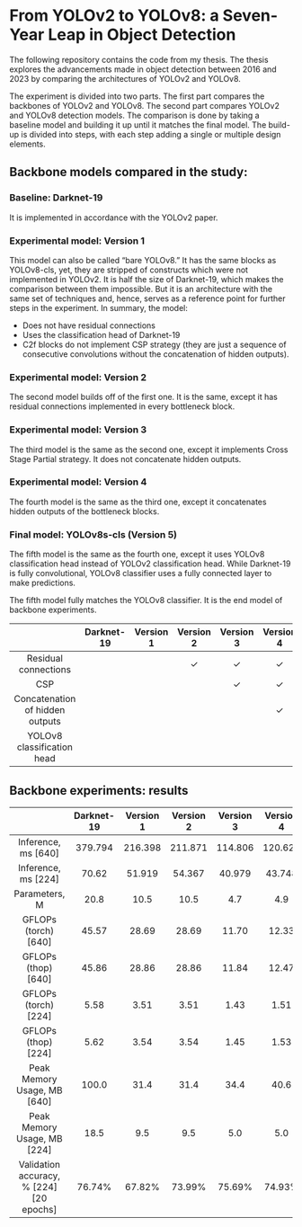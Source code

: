 # From YOLOv2 to YOLOv8: a Seven-Year Leap in Object Detection
The following repository contains the code from my thesis. The thesis explores the advancements made in object detection between 2016 and 2023 by comparing the architectures of YOLOv2 and YOLOv8. 

The experiment is divided into two parts. The first part compares the backbones of YOLOv2 and YOLOv8. The second part compares YOLOv2 and YOLOv8 detection models. The comparison is done by taking a baseline model and building it up until it matches the final model. The build-up is divided into steps, with each step adding a single or multiple design elements.

## Backbone models compared in the study:

### Baseline: Darknet-19
It is implemented in accordance with the YOLOv2 paper.

### Experimental model: Version 1
This model can also be called “bare YOLOv8.” It has the same blocks as YOLOv8-cls, yet, they are stripped of constructs which were not implemented in YOLOv2. It is half the size of Darknet-19, which makes the comparison between them impossible. But it is an architecture with the same set of techniques and, hence, serves as a reference point for further steps in the experiment. In summary, the model:
- Does not have residual connections
- Uses the classification head of Darknet-19
- C2f blocks do not implement CSP strategy (they are just a sequence of consecutive convolutions without the concatenation of hidden outputs).

### Experimental model: Version 2
The second model builds off of the first one. It is the same, except it has residual connections implemented in every bottleneck block.

### Experimental model: Version 3
The third model is the same as the second one, except it implements Cross Stage Partial strategy. It does not concatenate hidden outputs.

### Experimental model: Version 4
The fourth model is the same as the third one, except it concatenates hidden outputs of the bottleneck blocks.

### Final model: YOLOv8s-cls (Version 5)

The fifth model is the same as the fourth one, except it uses YOLOv8 classification head instead of YOLOv2 classification head. While Darknet-19 is fully convolutional, YOLOv8 classifier uses a fully connected layer to make predictions.

The fifth model fully matches the YOLOv8 classifier. It is the end model of backbone experiments.

|                                 | Darknet-19 | Version 1 | Version 2 | Version 3 | Version 4 | YOLOv8s-cls |
| :---------------------------:   | :--------: | :-------: |  :------: | :-------: | :-------: | :-------:   |
| Residual connections            |            |           | ✓        | ✓         | ✓         | ✓           |
| CSP                             |            |           |           | ✓        | ✓         | ✓           |
| Concatenation of hidden outputs |            |           |           |          | ✓         | ✓           |
| YOLOv8 classification head      |            |           |           |           |           | ✓           |

## Backbone experiments: results
|                                 | Darknet-19 | Version 1 | Version 2 | Version 3 | Version 4 | YOLOv8s-cls |
| :---------------------------:   | :--------: | :-------: |  :------: | :-------: | :-------: | :-------:   |
| Inference, ms [640]           | 379.794      |  216.398  | 211.871   | 114.806   | 120.620   | 117.802     |
| Inference, ms [224]           | 70.62        | 51.919    | 54.367    | 40.979    | 43.748    | 25.422      |
| Parameters, M                 | 20.8         | 10.5      | 10.5      | 4.7       | 4.9       | 6.4         |
| GFLOPs (torch) [640]          | 45.57        | 28.69     | 28.69     | 11.70     | 12.33     | 12.70       |
| GFLOPs (thop) [640]           | 45.86        | 28.86     | 28.86     | 11.84     | 12.47     | 13.61       |
| GFLOPs (torch) [224]          | 5.58         | 3.51      | 3.51      | 1.43      | 1.51      | 1.56        |
| GFLOPs (thop) [224]           | 5.62         | 3.54      | 3.54      | 1.45      | 1.53      | 1.67        |
| Peak Memory Usage, MB [640]   | 100.0        | 31.4      | 31.4      | 34.4      | 40.6      | 40.6        |
| Peak Memory Usage, MB [224]   | 18.5         | 9.5       | 9.5       | 5.0       | 5.0       | 5.0         |
| Validation accuracy, % [224] [20 epochs]                    | 76.74%       | 67.82%    | 73.99%    | 75.69%    | 74.93%    | 76.54%      |




















